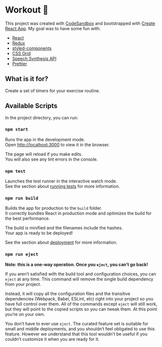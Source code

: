 # Workout :muscle:
This project was created with [CodeSandbox](https://codesandbox.io/s/github/sylvhama/Workout) and bootstrapped with [Create React App](https://github.com/facebookincubator/create-react-app).
My goal was to have some fun with:
- [React](https://reactjs.org/)
- [Redux](https://redux.js.org)
- [styled-components](https://www.styled-components.com/)
- [CSS Grid](https://medium.freecodecamp.org/learn-css-grid-in-5-minutes-f582e87b1228)
- [Speech Synthesis API](https://developers.google.com/web/updates/2014/01/Web-apps-that-talk-Introduction-to-the-Speech-Synthesis-API)
- [Prettier](https://prettier.io/)


## What is it for?
Create a set of timers for your exercise routine.

## Available Scripts

In the project directory, you can run:

### `npm start`

Runs the app in the development mode.<br>
Open [http://localhost:3000](http://localhost:3000) to view it in the browser.

The page will reload if you make edits.<br>
You will also see any lint errors in the console.

### `npm test`

Launches the test runner in the interactive watch mode.<br>
See the section about [running tests](#running-tests) for more information.

### `npm run build`

Builds the app for production to the `build` folder.<br>
It correctly bundles React in production mode and optimizes the build for the best performance.

The build is minified and the filenames include the hashes.<br>
Your app is ready to be deployed!

See the section about [deployment](#deployment) for more information.

### `npm run eject`

**Note: this is a one-way operation. Once you `eject`, you can’t go back!**

If you aren’t satisfied with the build tool and configuration choices, you can `eject` at any time. This command will remove the single build dependency from your project.

Instead, it will copy all the configuration files and the transitive dependencies (Webpack, Babel, ESLint, etc) right into your project so you have full control over them. All of the commands except `eject` will still work, but they will point to the copied scripts so you can tweak them. At this point you’re on your own.

You don’t have to ever use `eject`. The curated feature set is suitable for small and middle deployments, and you shouldn’t feel obligated to use this feature. However we understand that this tool wouldn’t be useful if you couldn’t customize it when you are ready for it.
